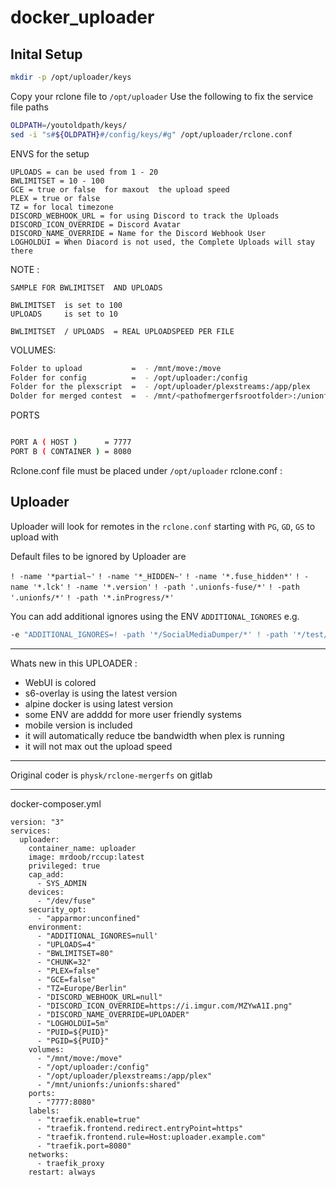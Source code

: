 # docker_uploader

## Inital Setup

```sh
mkdir -p /opt/uploader/keys
```

Copy your rclone file to ``/opt/uploader``
Use the following to fix the service file paths

```sh
OLDPATH=/youtoldpath/keys/
sed -i "s#${OLDPATH}#/config/keys/#g" /opt/uploader/rclone.conf
```

ENVS for the setup 
```
UPLOADS = can be used from 1 - 20
BWLIMITSET = 10 - 100
GCE = true or false  for maxout  the upload speed 
PLEX = true or false
TZ = for local timezone 
DISCORD_WEBHOOK_URL = for using Discord to track the Uploads
DISCORD_ICON_OVERRIDE = Discord Avatar 
DISCORD_NAME_OVERRIDE = Name for the Discord Webhook User
LOGHOLDUI = When Diacord is not used, the Complete Uploads will stay there
```
NOTE : 

``` 
SAMPLE FOR BWLIMITSET  AND UPLOADS 

BWLIMITSET  is set to 100
UPLOADS     is set to 10 

BWLIMITSET  / UPLOADS  = REAL UPLOADSPEED PER FILE 
```

VOLUMES:
```sh
Folder to upload           =  - /mnt/move:/move
Folder for config          =  - /opt/uploader:/config
Folder for the plexscript  =  - /opt/uploader/plexstreams:/app/plex
Dolder for merged contest  =  - /mnt/<pathofmergerfsrootfolder>:/unionfs
```

PORTS 
```sh

PORT A ( HOST )      = 7777
PORT B ( CONTAINER ) = 8080

```
Rclone.conf file must be placed under  ```/opt/uploader```
rclone.conf :

## Uploader

Uploader will look for remotes in the ``rclone.conf``
starting with ``PG``, ``GD``, ``GS`` to upload with

Default files to be ignored by Uploader are

``! -name '*partial~'``
``! -name '*_HIDDEN~'``
``! -name '*.fuse_hidden*'``
``! -name '*.lck'``
``! -name '*.version'``
``! -path '.unionfs-fuse/*'``
``! -path '.unionfs/*'``
``! -path '*.inProgress/*'``

You can add additional ignores using the ENV ``ADDITIONAL_IGNORES`` e.g.

```sh
-e "ADDITIONAL_IGNORES=! -path '*/SocialMediaDumper/*' ! -path '*/test/*'"
```

-----

Whats new in this UPLOADER : 

- WebUI is colored 
- s6-overlay is using the latest version 
- alpine docker is using latest version
- some ENV are adddd for more user friendly systems
- mobile version is included 
- it will automatically  reduce tbe bandwidth when plex is running
- it will not max out the upload speed

-----

Original coder is ```physk/rclone-mergerfs``` on gitlab

-----

docker-composer.yml 

```
version: "3"
services:
  uploader:
    container_name: uploader
    image: mrdoob/rccup:latest
    privileged: true
    cap_add:
      - SYS_ADMIN
    devices:
      - "/dev/fuse"
    security_opt:
      - "apparmor:unconfined"
    environment:
      - "ADDITIONAL_IGNORES=null'
      - "UPLOADS=4"
      - "BWLIMITSET=80"
      - "CHUNK=32"
      - "PLEX=false"
      - "GCE=false"
      - "TZ=Europe/Berlin"
      - "DISCORD_WEBHOOK_URL=null"
      - "DISCORD_ICON_OVERRIDE=https://i.imgur.com/MZYwA1I.png"
      - "DISCORD_NAME_OVERRIDE=UPLOADER"
      - "LOGHOLDUI=5m"
      - "PUID=${PUID}"
      - "PGID=${PUID}"
    volumes:
      - "/mnt/move:/move"
      - "/opt/uploader:/config"
      - "/opt/uploader/plexstreams:/app/plex"
      - "/mnt/unionfs:/unionfs:shared"
    ports:
      - "7777:8080"
    labels:
      - "traefik.enable=true"
      - "traefik.frontend.redirect.entryPoint=https"
      - "traefik.frontend.rule=Host:uploader.example.com"
      - "traefik.port=8080"
    networks:
      - traefik_proxy
    restart: always

```
